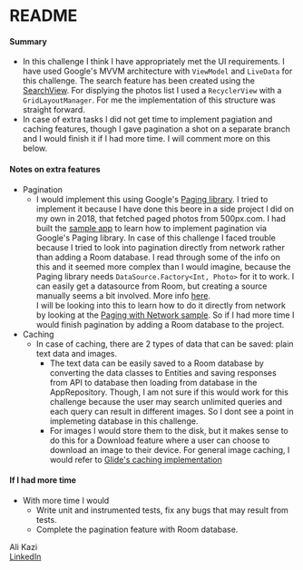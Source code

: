 # README #

#### Summary ####
* In this challenge I think I have appropriately met the UI requirements. I have used Google's MVVM architecture with `ViewModel` and `LiveData` for this challenge. The search feature has been created using the [SearchView](https://developer.android.com/reference/android/widget/SearchView). For displying the photos list I used a `RecyclerView` with a `GridLayoutManager`. For me the implementation of this structure was straight forward.
* In case of extra tasks I did not get time to implement pagiation and caching features, though I gave pagination a shot on a separate branch and I would finish it if I had more time. I will comment more on this below.

#### Notes on extra features ####
* Pagination
    - I would implement this using Google's [Paging library](https://developer.android.com/topic/libraries/architecture/paging.html). I tried to implement it because I have done this beore in a side project I did on my own in 2018, that fetched paged photos from 500px.com. I had built the [sample app](https://github.com/mdalikazi/codesample-FantasticPix) to learn how to implement pagination via Google's Paging library. In case of this challenge I faced trouble because I tried to look into pagination directly from network rather than adding a Room database. I read through some of the info on this and it seemed more complex than I would imagine, because the Paging library needs `DataSource.Factory<Int, Photo>` for it to work. I can easily get a datasource from Room, but creating a source manually seems a bit involved. More info [here](https://developer.android.com/topic/libraries/architecture/paging/data#custom-data-source).  
    I will be looking into this to learn how to do it directly from network by looking at the [Paging with Network sample](https://github.com/googlesamples/android-architecture-components/tree/master/PagingWithNetworkSample). So if I had more time I would finish pagination by adding a Room database to the project.
 * Caching
     - In case of caching, there are 2 types of data that can be saved: plain text data and images.
          - The text data can be easily saved to a Room database by converting the data classes to Entities and saving responses from API to database then loading from database in the AppRepository. Though, I am not sure if this would work for this challenge because the user may search unlimited queries and each query can result in different images. So I dont see a point in implemeting database in this challenge.
          - For images I would store them to the disk, but it makes sense to do this for a Download feature where a user can choose to download an image to their device. For general image caching, I would refer to [Glide's caching implementation](https://bumptech.github.io/glide/doc/caching.html)  

#### If I had more time ####
* With more time I would
    - Write unit and instrumented tests, fix any bugs that may result from tests.
    - Complete the pagination feature with Room database.

Ali Kazi   
[LinkedIn](linkedin.com/in/mdalikazi)  

